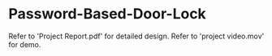 # Password-Based-Door-Lock

Refer to 'Project Report.pdf' for detailed design.
Refer to 'project video.mov' for demo.
